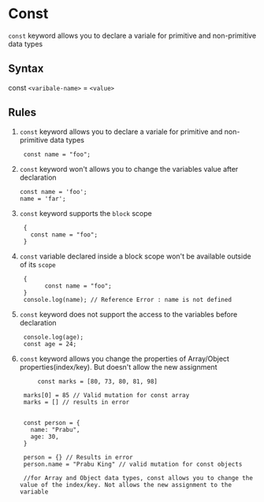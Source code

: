 # Const

`const` keyword allows you to declare a variale for primitive and non-primitive data types

## Syntax

const `<varibale-name>` = `<value>`

## Rules

1.  `const` keyword allows you to declare a variale for primitive and non-primitive data types

         const name = "foo";

2.  `const` keyword won't allows you to change the variables value after declaration
          
        const name = 'foo';
        name = 'far';
        

4.  `const` keyword supports the `block` scope

         {
           const name = "foo";
         }

5.  `const` variable declared inside a block scope won't be available outside of its `scope`

         {
               const name = "foo";
         }
         console.log(name); // Reference Error : name is not defined


6.  `const` keyword does not support the access to the variables before declaration

         console.log(age);
         const age = 24;
    
8.  `const` keyword allows you change the properties of Array/Object properties(index/key). But doesn't allow the new assignment

             const marks = [80, 73, 80, 81, 98]

         marks[0] = 85 // Valid mutation for const array
         marks = [] // results in error
         
         
         const person = {
           name: "Prabu",
           age: 30,
         }
         
         person = {} // Results in error
         person.name = "Prabu King" // valid mutation for const objects
         
         //for Array and Object data types, const allows you to change the value of the index/key. Not allows the new assignment to the variable
